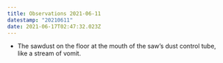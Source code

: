 ```yaml
---
title: Observations 2021-06-11
datestamp: "20210611"
date: 2021-06-17T02:47:32.023Z
---
```

- The sawdust on the floor at the mouth of the saw’s dust control tube, like a stream of vomit.